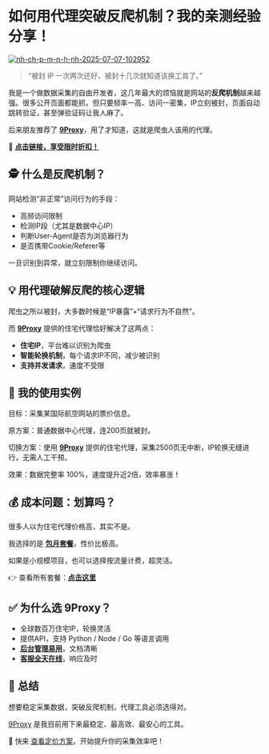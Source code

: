 # 如何用代理突破反爬机制？我的亲测经验分享！

<a href='https://postimg.cc/cKXgRjDM' target='_blank'><img src='https://i.postimg.cc/76y3kr0c/nh-ch-p-m-n-h-nh-2025-07-07-102952.png' border='0' alt='nh-ch-p-m-n-h-nh-2025-07-07-102952'/></a>

> “被封 IP 一次两次还好，被封十几次就知道该换工具了。”

我是一个做数据采集的自由开发者，这几年最大的烦恼就是网站的**反爬机制**越来越强。很多公开页面都能抓，但只要频率一高、访问一密集，IP立刻被封，页面自动跳转验证，甚至弹验证码让我人麻了。

后来朋友推荐了 [**9Proxy**](https://the9proxy.short.gy/github-homepage-lucas888)，用了才知道，这就是爬虫人该用的代理。

🌱 [**点击链接，享受限时折扣！**](https://the9proxy.short.gy/github-pricing-lucas888)

## 🕵️ 什么是反爬机制？

网站检测“非正常”访问行为的手段：

- 高频访问限制
- 检测IP段（尤其是数据中心IP）
- 判断User-Agent是否为浏览器行为
- 是否携带Cookie/Referer等

一旦识别到异常，就立刻限制你继续访问。

## 💡 用代理破解反爬的核心逻辑

爬虫之所以被封，大多数时候是“IP暴露”+“请求行为不自然”。

而 [**9Proxy**](https://the9proxy.short.gy/github-homepage-lucas888) 提供的住宅代理恰好解决了这两点：

- **住宅IP**，平台难以识别为爬虫
- **智能轮换机制**，每个请求IP不同，减少被识别
- **支持并发请求**，速度不受限

## 🔧 我的使用实例

目标：采集某国际航空网站的票价信息。

原方案：普通数据中心代理，连200页就被封。

切换方案：使用 [**9Proxy**](https://the9proxy.short.gy/github-homepage-lucas888) 提供的住宅代理，采集2500页无中断，IP轮换无缝进行，无需人工干预。

效果：数据完整率 100%，速度提升近2倍，效率暴涨！

## 💰 成本问题：划算吗？

很多人以为住宅代理价格高，其实不是。

我选择的是 [**包月套餐**](https://the9proxy.short.gy/github-pricing-lucas888)，性价比极高。

如果是小规模项目，也可以选择按流量计费，超灵活。

👉 查看所有套餐：[**点击这里**](https://the9proxy.short.gy/github-pricing-lucas888)

## ✅ 为什么选 9Proxy？

- 全球数百万住宅IP，轮换灵活
- 提供API，支持 Python / Node / Go 等语言调用
- [**后台管理易用**](https://the9proxy.short.gy/github-homepage-lucas888)，文档清晰
- [**客服全天在线**](https://the9proxy.short.gy/github-homepage-lucas888)，响应及时

## 📌 总结

想要稳定采集数据，突破反爬机制，代理工具必须选得对。

[9Proxy](https://the9proxy.short.gy/github-homepage-lucas888) 是我目前用下来最稳定、最高效、最安心的工具。

📎 快来 [查看定价方案](https://the9proxy.short.gy/github-pricing-lucas888)，开始提升你的采集效率吧！

